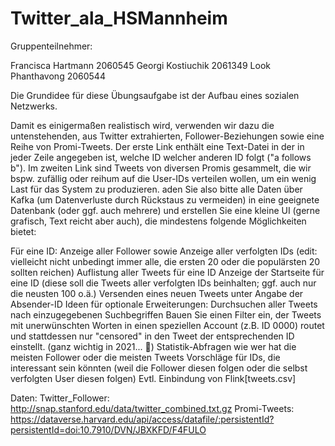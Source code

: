 # Twitter_ala_HSMannheim

Gruppenteilnehmer:

Francisca Hartmann    2060545
Georgi Kostiuchik     2061349
Look Phanthavong      2060544


Die Grundidee für diese Übungsaufgabe ist der Aufbau eines sozialen Netzwerks. 

Damit es einigermaßen realistisch wird, verwenden wir dazu die untenstehenden, aus Twitter extrahierten, Follower-Beziehungen sowie eine Reihe von Promi-Tweets. Der erste Link enthält eine Text-Datei in der in jeder Zeile angegeben ist, welche ID welcher anderen ID folgt ("a follows b"). Im zweiten Link sind Tweets von diversen Promis gesammelt, die wir bspw. zufällig oder reihum auf die User-IDs verteilen wollen, um ein wenig Last für das System zu produzieren. 
aden Sie also bitte alle Daten über Kafka (um Datenverluste durch Rückstaus zu vermeiden) in eine geeignete Datenbank (oder ggf. auch mehrere) und erstellen Sie eine kleine UI (gerne grafisch, Text reicht aber auch), die mindestens folgende Möglichkeiten bietet:

Für eine ID: Anzeige aller Follower sowie Anzeige aller verfolgten IDs (edit: vielleicht nicht unbedingt immer alle, die ersten 20 oder die populärsten 20 sollten reichen)
Auflistung aller Tweets für eine ID
Anzeige der Startseite für eine ID (diese soll die Tweets aller verfolgten IDs beinhalten; ggf. auch nur die neusten 100 o.ä.)
Versenden eines neuen Tweets unter Angabe der Absender-ID
Ideen für optionale Erweiterungen:
Durchsuchen aller Tweets nach einzugegebenen Suchbegriffen
Bauen Sie einen Filter ein, der Tweets mit unerwünschten Worten in einen speziellen Account (z.B. ID 0000) routet und stattdessen nur "censored" in den Tweet der entsprechenden ID einstellt. (ganz wichtig in 2021... 🤔)
Statistik-Abfragen wie wer hat die meisten Follower oder die meisten Tweets
Vorschläge für IDs, die interessant sein könnten (weil die Follower diesen folgen oder die selbst verfolgten User diesen folgen)
Evtl. Einbindung von Flink[tweets.csv]

Daten:
Twitter_Follower: http://snap.stanford.edu/data/twitter_combined.txt.gz
Promi-Tweets: https://dataverse.harvard.edu/api/access/datafile/:persistentId?persistentId=doi:10.7910/DVN/JBXKFD/F4FULO
